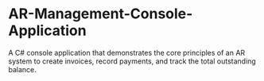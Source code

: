 # AR-Management-Console-Application
A C# console application that demonstrates the core principles of an AR system to create invoices, record payments, and track the total outstanding balance.






